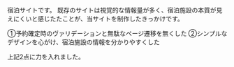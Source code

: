 宿泊サイトです。
既存のサイトは視覚的な情報量が多く、宿泊施設の本質が見えにくいと感じたたことが、当サイトを制作したきっかけです。

①予約確定時のヴァリデーションと無駄なページ遷移を無くした
②シンプルなデザインを心がけ、宿泊施設の情報を分かりやすくした

上記2点に力を入れました。
